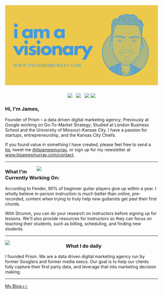 # [![james murray header](https://github.com/ItsJamesMurray/ItsJamesMurray/blob/master/assets/visionary.png)](https://www.itsjamesmurray.com)
<p align='center'>
<a href="https://www.twitter/itsjamesmurray"><img height="30" src="https://image.flaticon.com/icons/svg/124/124021.svg"></a>&nbsp;&nbsp;
<a href="https://www.instagram/itsjamesmurray"><img height="30" src="https://image.flaticon.com/icons/svg/1384/1384063.svg"></a>&nbsp;&nbsp;
<a href="https://www.ko-fi.com/itsjamesmurray"><img height="30" src="https://uploads-ssl.webflow.com/5c14e387dab576fe667689cf/5ca5bf1dff3c03fbf7cc9b3c_Kofi_logo_RGB_rounded-p-500.png"></a>
<a href="https://www.linkedin.com/in/itsjamesmurray/"><img height="30" src="https://content.linkedin.com/content/dam/me/business/en-us/amp/brand-site/v2/bg/LI-Bug.svg.original.svg"></a>
</p>

### Hi, I'm James,

Founder of Prism – a data driven digital marketing agency; Previously at Google working on Go-To-Market Strategy; Studied at London Business School and the University of Missouri-Kansas City.  I have a passion for startups, entrepreneurship, and the Kansas City Chiefs.  

 If you found value in something I have created, please feel free to send a [tip](https://www.ko-fi.com/jamesmurray), tweet me [@itsjamesmurray](https://twitter.com/itsjamesmurray), or sign up for my newsletter at www.itsjamesmurray.com/contact.
 
 ---

<p>
  <a href="https://www.strumm.co"><img width="400" align='right' src="https://github.com/ItsJamesMurray/ItsJamesMurray/blob/master/assets/strummHome.jpg"></a>
</p>

### What I'm Currently Working On:

According to Fender, 90% of beginner guitar players give up within a year.  I wholly believe in-person instruction is much better than online, pre-recorded, content when trying to truly help new guitarists get past their first chords.

With Strumm, you can do your research on instructors before signing up for lessons. We'll also provide resources for instructors so they can focus on teaching their students, such as billing, scheduling, and finding new students.

---

<p>
  <a href="https://www.prismgrowth.com"><img width="200" align='left' src="https://media-exp1.licdn.com/dms/image/C4E0BAQFQFNfAx8AYpg/company-logo_200_200/0/1625077406777?e=1632960000&v=beta&t=HvG-z8U4e9eWlsq4lBNZsPHo_2u5zVXop5OJzQFzH1M"></a>
</p>

### What I do daily

I founded Prism.  We are a data driven digital marketing agency run by former Googlers and former media execs.  Our goal is to help our clients fully capture their first party data, and leverage that into marketing decision making.

---

[My Blog 👉](https://www.itsjamesmurray.com/)
